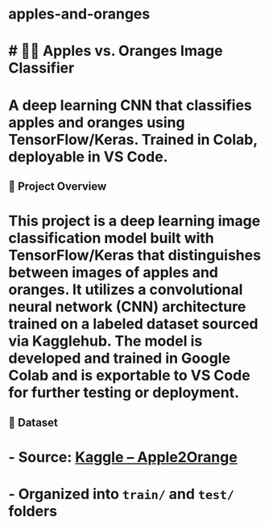 # apples-and-oranges

# # 🍎🍊 Apples vs. Oranges Image Classifier
# A deep learning CNN that classifies apples and oranges using TensorFlow/Keras. Trained in Colab, deployable in VS Code.

## 🧠 Project Overview
# This project is a deep learning image classification model built with TensorFlow/Keras that distinguishes between images of apples and oranges. It utilizes a convolutional neural network (CNN) architecture trained on a labeled dataset sourced via Kagglehub. The model is developed and trained in Google Colab and is exportable to VS Code for further testing or deployment.

## 📂 Dataset
# - Source: [Kaggle – Apple2Orange](https://www.kaggle.com/datasets/balraj98/apple2orange-dataset)
# - Organized into `train/` and `test/` folders

